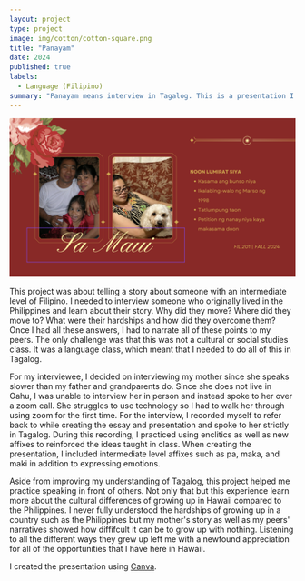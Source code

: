 ```yaml
---
layout: project
type: project
image: img/cotton/cotton-square.png
title: "Panayam"
date: 2024
published: true
labels:
  - Language (Filipino)
summary: "Panayam means interview in Tagalog. This is a presentation I created when I took FIL 201."
---
```


<img width="1000px" src="../img/fil-1.png" class="img-thumbnail" >

This project was about telling a story about someone with an intermediate level of Filipino. I needed to interview someone who originally lived in the Philippines and learn about their story. Why did they move? Where did they move to? What were their hardships and how did they overcome them? Once I had all these answers, I had to narrate all of these points to my peers. The only challenge was that this was not a cultural or social studies class. It was a language class, which meant that I needed to do all of this in Tagalog.

For my interviewee, I decided on interviewing my mother since she speaks slower than my father and grandparents do. Since she does not live in Oahu, I was unable to interview her in person and instead spoke to her over a zoom call. She struggles to use technology so I had to walk her through using zoom for the first time. For the interview, I recorded myself to refer back to while creating the essay and presentation and spoke to her strictly in Tagalog. During this recording, I practiced using enclitics as well as new affixes to reinforced the ideas taught in class. When creating the presentation, I included intermediate level affixes such as pa, maka, and maki in addition to expressing emotions. 

Aside from improving my understanding of Tagalog, this project helped me practice speaking in front of others. Not only that but this experience learn more about the cultural differences of growing up in Hawaii compared to the Philippines. I never fully understood the hardships of growing up in a country such as the Philippines but my mother's story as well as my peers' narratives showed how diffifcult it can be to grow up with nothing. Listening to all the different ways they grew up left me with a newfound appreciation for all of the opportunities that I have here in Hawaii.


I created the presentation using [Canva](https://www.canva.com/design/DAGXK3Fz67o/m0Pav1Bieb_pyT7F7BgvOw/edit?utm_content=DAGXK3Fz67o&utm_campaign=designshare&utm_medium=link2&utm_source=sharebutton).
